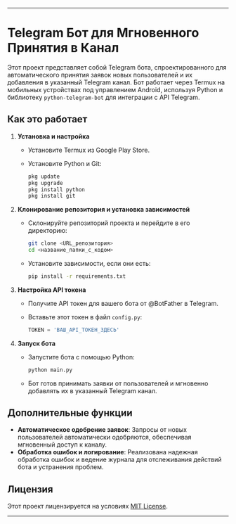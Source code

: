 
---

# Telegram Бот для Мгновенного Принятия в Канал

Этот проект представляет собой Telegram бота, спроектированного для автоматического принятия заявок новых пользователей и их добавления в указанный Telegram канал. Бот работает через Termux на мобильных устройствах под управлением Android, используя Python и библиотеку `python-telegram-bot` для интеграции с API Telegram.

## Как это работает

1. **Установка и настройка**
   - Установите Termux из Google Play Store.
   - Установите Python и Git:

     ```bash
     pkg update
     pkg upgrade
     pkg install python
     pkg install git
     ```

2. **Клонирование репозитория и установка зависимостей**
   - Склонируйте репозиторий проекта и перейдите в его директорию:

     ```bash
     git clone <URL_репозитория>
     cd <название_папки_с_кодом>
     ```

   - Установите зависимости, если они есть:

     ```bash
     pip install -r requirements.txt
     ```

3. **Настройка API токена**
   - Получите API токен для вашего бота от @BotFather в Telegram.
   - Вставьте этот токен в файл `config.py`:

     ```python
     TOKEN = 'ВАШ_API_ТОКЕН_ЗДЕСЬ'
     ```

4. **Запуск бота**
   - Запустите бота с помощью Python:

     ```bash
     python main.py
     ```

   - Бот готов принимать заявки от пользователей и мгновенно добавлять их в указанный Telegram канал.

## Дополнительные функции

- **Автоматическое одобрение заявок**: Запросы от новых пользователей автоматически одобряются, обеспечивая мгновенный доступ к каналу.
- **Обработка ошибок и логирование**: Реализована надежная обработка ошибок и ведение журнала для отслеживания действий бота и устранения проблем.

## Лицензия

Этот проект лицензируется на условиях [MIT License](LICENSE).

---
